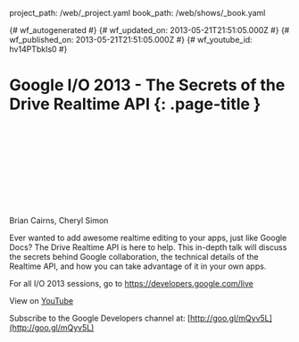 project_path: /web/_project.yaml
book_path: /web/shows/_book.yaml

{# wf_autogenerated #}
{# wf_updated_on: 2013-05-21T21:51:05.000Z #}
{# wf_published_on: 2013-05-21T21:51:05.000Z #}
{# wf_youtube_id: hv14PTbkIs0 #}

# Google I/O 2013 - The Secrets of the Drive Realtime API {: .page-title }


<div class="video-wrapper">
  <iframe class="devsite-embedded-youtube-video" data-video-id="hv14PTbkIs0"
          data-autohide="1" data-showinfo="0" frameborder="0" allowfullscreen>
  </iframe>
</div>

Brian Cairns, Cheryl Simon 

Ever wanted to add awesome realtime editing to your apps, just like Google Docs? The Drive Realtime API is here to help. This in-depth talk will discuss the secrets behind Google collaboration, the technical details of the Realtime API, and how you can take advantage of it in your own apps.

For all I/O 2013 sessions, go to https://developers.google.com/live

View on [YouTube](https://youtu.be/hv14PTbkIs0)

Subscribe to the Google Developers channel at: [http://goo.gl/mQyv5L](http://goo.gl/mQyv5L)
